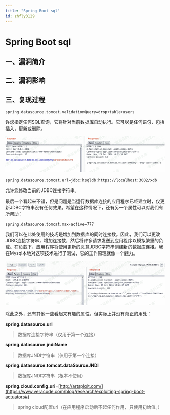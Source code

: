 ```yaml
---
title: "Spring Boot sql"
id: zhfly3129
---
```


# Spring Boot sql

## 一、漏洞简介

## 二、漏洞影响

## 三、复现过程

```
spring.datasource.tomcat.validationQuery=drop+table+users 
```

许您指定任何SQL查询，它将针对当前数据库自动执行。它可以是任何语句，包括插入，更新或删除。

![image](../img/115230aa9b12c08b26b901eb978688a2.png)

```
spring.datasource.tomcat.url=jdbc:hsqldb:https://localhost:3002/xdb 
```

允许您修改当前的JDBC连接字符串。

最后一个看起来不错，但是问题是当运行数据库连接的应用程序已经建立时，仅更新JDBC字符串没有任何效果。希望在这种情况下，还有另一个属性可以对我们有所帮助：

```
spring.datasource.tomcat.max-active=777 
```

我们可以在此处使用的技巧是增加到数据库的同时连接数。因此，我们可以更改JDBC连接字符串，增加连接数，然后将许多请求发送到应用程序以模拟繁重的负载。在负载下，应用程序将使用更新的恶意JDBC字符串创建新的数据库连接。我在Mysql本地对这项技术进行了测试，它的工作原理就像一个魅力。

![image](../img/0c2adfb6b0ce7636b50de17ea09a7858.png)

除此之外，还有其他一些看起来有趣的属性，但实际上并没有真正的用处：

**spring.datasource.url**

> 数据库连接字符串（仅用于第一个连接）

**spring.datasource.jndiName**

> 数据库JNDI字符串（仅用于第一个连接）

**spring.datasource.tomcat.dataSourceJNDI**

> 数据库JNDI字符串（根本不使用）

**spring.cloud.config.uri**=[http://artsploit.com/](https://www.veracode.com/blog/research/exploiting-spring-boot-actuators#)

> spring cloud配置url（在应用程序启动后不起任何作用，只使用初始值。）